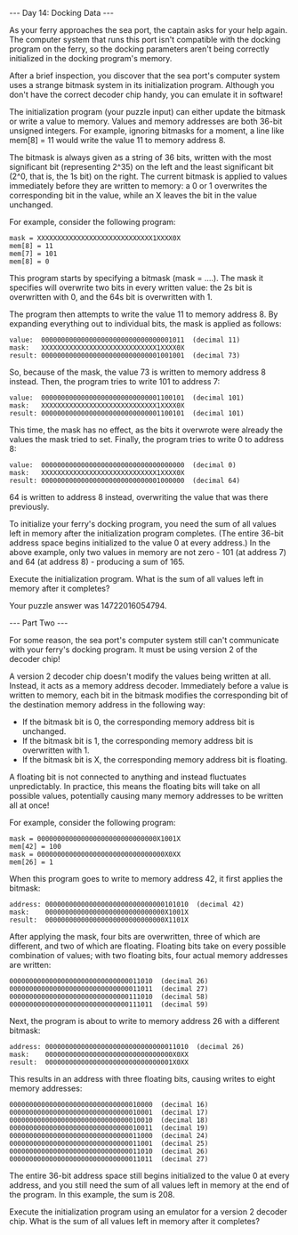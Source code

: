 --- Day 14: Docking Data ---

As your ferry approaches the sea port, the captain asks for your help again. The computer system that runs this port isn't 
compatible with the docking program on the ferry, so the docking parameters aren't being correctly initialized in the docking 
program's memory.

After a brief inspection, you discover that the sea port's computer system uses a strange bitmask system in its initialization 
program. Although you don't have the correct decoder chip handy, you can emulate it in software!

The initialization program (your puzzle input) can either update the bitmask or write a value to memory. Values and memory 
addresses are both 36-bit unsigned integers. For example, ignoring bitmasks for a moment, a line like mem[8] = 11 would write the 
value 11 to memory address 8.

The bitmask is always given as a string of 36 bits, written with the most significant bit (representing 2^35) on the left and the 
least significant bit (2^0, that is, the 1s bit) on the right. The current bitmask is applied to values immediately before they are 
written to memory: a 0 or 1 overwrites the corresponding bit in the value, while an X leaves the bit in the value unchanged.

For example, consider the following program:
```
mask = XXXXXXXXXXXXXXXXXXXXXXXXXXXXX1XXXX0X
mem[8] = 11
mem[7] = 101
mem[8] = 0
```
This program starts by specifying a bitmask (mask = ....). The mask it specifies will overwrite two bits in every written value: 
the 2s bit is overwritten with 0, and the 64s bit is overwritten with 1.

The program then attempts to write the value 11 to memory address 8. By expanding everything out to individual bits, the mask is 
applied as follows:
```
value:  000000000000000000000000000000001011  (decimal 11)
mask:   XXXXXXXXXXXXXXXXXXXXXXXXXXXXX1XXXX0X
result: 000000000000000000000000000001001001  (decimal 73)
```
So, because of the mask, the value 73 is written to memory address 8 instead. Then, the program tries to write 101 to address 7:
```
value:  000000000000000000000000000001100101  (decimal 101)
mask:   XXXXXXXXXXXXXXXXXXXXXXXXXXXXX1XXXX0X
result: 000000000000000000000000000001100101  (decimal 101)
```
This time, the mask has no effect, as the bits it overwrote were already the values the mask tried to set. Finally, the program 
tries to write 0 to address 8:
```
value:  000000000000000000000000000000000000  (decimal 0)
mask:   XXXXXXXXXXXXXXXXXXXXXXXXXXXXX1XXXX0X
result: 000000000000000000000000000001000000  (decimal 64)
```
64 is written to address 8 instead, overwriting the value that was there previously.

To initialize your ferry's docking program, you need the sum of all values left in memory after the initialization program 
completes. (The entire 36-bit address space begins initialized to the value 0 at every address.) In the above example, only two 
values in memory are not zero - 101 (at address 7) and 64 (at address 8) - producing a sum of 165.
    
Execute the initialization program. What is the sum of all values left in memory after it completes?

Your puzzle answer was 14722016054794.

--- Part Two ---

For some reason, the sea port's computer system still can't communicate with your ferry's docking program. It must be using 
version 2 of the decoder chip!

A version 2 decoder chip doesn't modify the values being written at all. Instead, it acts as a memory address decoder. Immediately 
before a value is written to memory, each bit in the bitmask modifies the corresponding bit of the destination memory address in 
the following way:

- If the bitmask bit is 0, the corresponding memory address bit is unchanged.
- If the bitmask bit is 1, the corresponding memory address bit is overwritten with 1.
- If the bitmask bit is X, the corresponding memory address bit is floating.

A floating bit is not connected to anything and instead fluctuates unpredictably. In practice, this means the floating bits will 
take on all possible values, potentially causing many memory addresses to be written all at once!

For example, consider the following program:
```
mask = 000000000000000000000000000000X1001X
mem[42] = 100
mask = 00000000000000000000000000000000X0XX
mem[26] = 1
```
When this program goes to write to memory address 42, it first applies the bitmask:
```
address: 000000000000000000000000000000101010  (decimal 42)
mask:    000000000000000000000000000000X1001X
result:  000000000000000000000000000000X1101X
```
After applying the mask, four bits are overwritten, three of which are different, and two of which are floating. Floating bits take on every possible combination of values; with two floating bits, four actual memory addresses are written:
```
000000000000000000000000000000011010  (decimal 26)
000000000000000000000000000000011011  (decimal 27)
000000000000000000000000000000111010  (decimal 58)
000000000000000000000000000000111011  (decimal 59)
```
Next, the program is about to write to memory address 26 with a different bitmask:
```
address: 000000000000000000000000000000011010  (decimal 26)
mask:    00000000000000000000000000000000X0XX
result:  00000000000000000000000000000001X0XX
```
This results in an address with three floating bits, causing writes to eight memory addresses:
```
000000000000000000000000000000010000  (decimal 16)
000000000000000000000000000000010001  (decimal 17)
000000000000000000000000000000010010  (decimal 18)
000000000000000000000000000000010011  (decimal 19)
000000000000000000000000000000011000  (decimal 24)
000000000000000000000000000000011001  (decimal 25)
000000000000000000000000000000011010  (decimal 26)
000000000000000000000000000000011011  (decimal 27)
```
The entire 36-bit address space still begins initialized to the value 0 at every address, and you still need the sum of all values 
left in memory at the end of the program. In this example, the sum is 208.

Execute the initialization program using an emulator for a version 2 decoder chip. What is the sum of all values left in memory 
after it completes?
